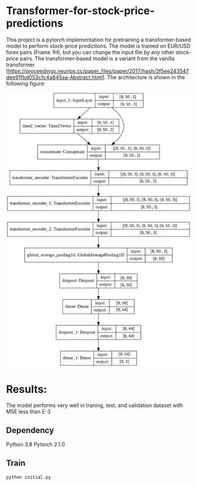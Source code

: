 # Transformer-for-stock-price-predictions

This project is a pytorch implementation for pretraining a transformer-based model to perform stock-price predictions. The model is trained on EUR/USD forex pairs (Frame 1H), but you can change the input file by any other stock-price pairs. The transformer-based model is a variant from the vanilla transformer [https://proceedings.neurips.cc/paper_files/paper/2017/hash/3f5ee243547dee91fbd053c1c4a845aa-Abstract.html]. The architecture is shown in the following figure:

![any!](trans_arch.jpg)


# Results: 

The model performs very well in traning, test, and validation dataset with MSE less than E-3

## Dependency
Python 3.8
Pytorch 2.1.0

## Train

```bash
python initial.py
```


